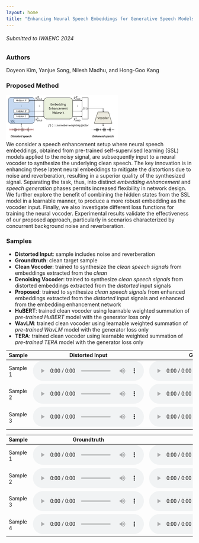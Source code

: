 ```yaml
---
layout: home
title: "Enhancing Neural Speech Embeddings for Generative Speech Models"
---
```

###### Submitted to IWAENC 2024

### Authors

Doyeon Kim, Yanjue Song, Nilesh Madhu, and Hong-Goo Kang

### Proposed Method

<img src="overall.png" width="60%" height="20%" title="px(픽셀) 크기 설정" alt="Proposed framework overview"></img>\
We consider a speech enhancement setup where neural speech embeddings, obtained from pre-trained self-supervised learning (SSL) models applied to the noisy signal, are subsequently input to a neural vocoder to synthesize the underlying clean speech. The key innovation is in enhancing these latent neural embeddings to mitigate the distortions due to noise and reverberation, resulting in a superior quality of the synthesized signal. Separating the task, thus, into distinct _embedding enhancement_ and _speech generation_ phases permits increased flexibility in network design. We further explore the benefit of combining the hidden states from the SSL model in a learnable manner, to produce a more robust embedding as the vocoder input. Finally, we also investigate different loss functions for training the neural vocoder. Experimental results validate the effectiveness of our proposed approach, particularly in scenarios characterized by concurrent background noise and reverberation. 

### Samples
- __Distorted Input__: sample includes noise and reverberation
- __Groundtruth__: clean target sample
- __Clean Vocoder__: trained to synthesize the *clean speech signals* from embeddings extracted from the *clean* 
- __Denoising Vocoder__: trained to synthesize *clean speech signals* from distorted embeddings extracted from the *distorted* input signals 
- __Proposed__: trained to synthesize *clean speech signals* from enhanced embeddings extracted from the *distorted* input signals and enhanced from the embedding enhancement network 
- __HuBERT__: trained clean vocoder using learnable weighted summation of *pre-trained HuBERT* model with the generator loss only 
- __WavLM__: trained clean vocoder using learnable weighted summation of *pre-trained WavLM* model with the generator loss only 
- __TERA__: trained clean vocoder using learnable weighted summation of *pre-trained TERA* model with the generator loss only 

<table>
  <thead>
    <tr>
      <th>Sample</th>
      <th>Distorted Input</th>
      <th>Groundtruth</th>
      <th>Clean Vocoder</th>
      <th>Denoising Vocoder</th>
      <th>Proposed</th>
    </tr>
  </thead>
  <tbody>
    <tr>
      <td>Sample 1</td>
      <td><audio controls  src="samples/demo_samples/distorted_p257_045.wav"> </audio></td>
      <td><audio controls  src="samples/demo_samples/target_p257_045.wav"> </audio></td>
      <td><audio controls  src="samples/demo_samples/cleanvocoder_p257_045.wav"> </audio></td>
      <td><audio controls  src="samples/demo_samples/denoising_p257_045.wav"> </audio></td>
      <td><audio controls  src="samples/demo_samples/proposed_p257_045.wav"> </audio></td>
    </tr>
      <tr>
      <td>Sample 2</td>
      <td><audio controls  src="samples/demo_samples/distorted_p232_287.wav"> </audio></td>
      <td><audio controls  src="samples/demo_samples/target_p232_287.wav"> </audio></td>
      <td><audio controls  src="samples/demo_samples/cleanvocoder_p232_287.wav"> </audio></td>
      <td><audio controls  src="samples/demo_samples/denoising_p232_287.wav"> </audio></td>
      <td><audio controls  src="samples/demo_samples/proposed_p232_287.wav"> </audio></td>
      </tr>
    <tr>
      <td>Sample 3</td>
      <td><audio controls  src="samples/demo_samples/distorted_p257_417.wav"> </audio></td>
      <td><audio controls  src="samples/demo_samples/target_p257_417.wav"> </audio></td>
      <td><audio controls  src="samples/demo_samples/cleanvocoder_p257_417.wav"> </audio></td>
      <td><audio controls  src="samples/demo_samples/denoising_p257_417.wav"> </audio></td>
      <td><audio controls  src="samples/demo_samples/proposed_p257_417.wav"> </audio></td>
    </tr>
  </tbody>
</table>



<table>
  <thead>
    <tr>
      <th>Sample</th>
      <th>Groundtruth</th>
      <th>HuBERT</th>
      <th>WavLM</th>
      <th>TERA</th>
    </tr>
  </thead>
  <tbody>
    <tr>
      <td>Sample 1</td>
      <td><audio controls  src="samples/demo_samples/target_p232_205.wav"></audio></td>
      <td><audio controls  src="samples/demo_samples/hubert_p232_205.wav"></audio></td>
      <td><audio controls  src="samples/demo_samples/wavlm_p232_205.wav"> </audio></td>
      <td><audio controls  src="samples/demo_samples/tera_p232_205.wav"> </audio></td>
    </tr>
    <tr>
      <td>Sample 2</td>
      <td><audio controls  src="samples/demo_samples/target_p232_229.wav"></audio></td>
      <td><audio controls  src="samples/demo_samples/hubert_p232_229.wav"></audio></td>
      <td><audio controls  src="samples/demo_samples/wavlm_p232_229.wav"> </audio></td>
      <td><audio controls  src="samples/demo_samples/tera_p232_229.wav"> </audio></td>
    </tr>
    <tr>
      <td>Sample 3</td>
      <td><audio controls  src="samples/demo_samples/target_p257_225.wav"></audio></td>
      <td><audio controls  src="samples/demo_samples/hubert_p257_225.wav"></audio></td>
      <td><audio controls  src="samples/demo_samples/wavlm_p257_225.wav"> </audio></td>
      <td><audio controls  src="samples/demo_samples/tera_p257_225.wav"> </audio></td>
    </tr>
    <tr>
      <td>Sample 4</td>
      <td><audio controls  src="samples/demo_samples/target_p257_368.wav"></audio></td>
      <td><audio controls  src="samples/demo_samples/hubert_p257_368.wav"></audio></td>
      <td><audio controls  src="samples/demo_samples/wavlm_p257_368.wav"> </audio></td>
      <td><audio controls  src="samples/demo_samples/tera_p257_368.wav"> </audio></td>
    </tr>
  </tbody>
</table>

